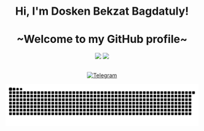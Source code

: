 <h1 align="center">Hi, I'm Dosken Bekzat Bagdatuly!</h1>
<h1 align="center">~Welcome to my GitHub profile~</h1>

<p align="center">
  <img height="50%" width="auto" src ="https://github-readme-stats.vercel.app/api?username=roenbis&show_icons=true&count_private=true&theme=radical&hide_border=true&hide=issues,contribs&bg_color=00000000">
  <img height="50%" width="auto" src ="https://github-readme-stats.vercel.app/api/top-langs/?username=roenbis&layout=compact&hide_border=true&theme=radical&bg_color=00000000&langs_count=6&hide=jupyter%20notebook,tex,css,php&exclude_repo=Pacman-AI">
  <br>
  <br>
</p>

<p align="center">
  <a href="https://t.me/bekx69" target="_blank">
    <img src="https://cdn-icons-png.flaticon.com/512/2111/2111646.png" width="40" height="40" alt="Telegram"/>
  </a>
</p>

<img src="https://raw.githubusercontent.com/roenbis/roenbis/output/snake.svg" alt="Snake animation" />

